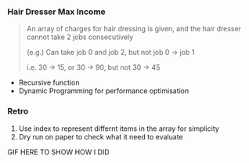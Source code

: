 <!-- excerpt -->
### Hair Dresser Max Income

> An array of charges for hair dressing is given, and the hair dresser cannot take 2 jobs consecutively
>
> (e.g.) Can take job 0 and job 2, but not job 0 -> job 1
>
> i.e. 30 -> 15, or 30 -> 90, but not 30 -> 45
<!-- /excerpt -->

- Recursive function
- Dynamic Programming for performance optimisation

### Retro

1. Use index to represent differnt items in the array for simplicity
2. Dry run on paper to check what it need to evaluate

GIF HERE TO SHOW HOW I DID
